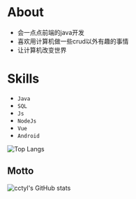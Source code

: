 # About
- 会一点点前端的java开发
- 喜欢用计算机做一些crud以外有趣的事情
- 让计算机改变世界


# Skills 

- `Java`
- `SQL`
- `Js`
- `NodeJs`
- `Vue`
- `Android`

![Top Langs](https://github-readme-stats.vercel.app/api/top-langs?username=cctyl&layout=compact)

## Motto
![cctyl's GitHub stats](https://github-readme-stats.vercel.app/api?username=cctyl&count_private=true&theme=cobalt&show_icons=true)
